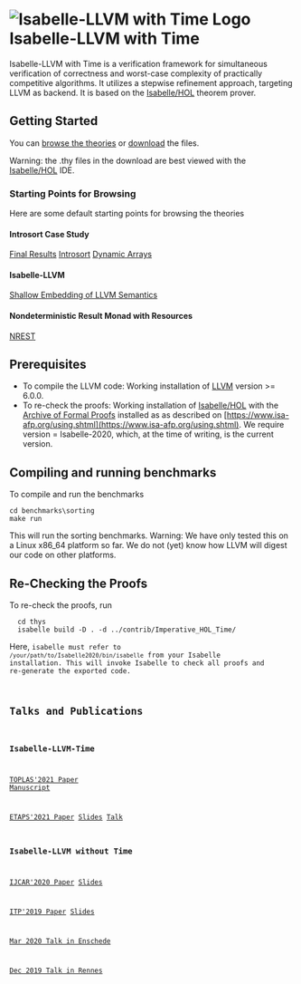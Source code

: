 # ![Isabelle-LLVM with Time Logo](logo_200.png) Isabelle-LLVM with Time

Isabelle-LLVM with Time is a verification framework for simultaneous verification of correctness and worst-case
complexity of practically competitive algorithms. It utilizes a stepwise refinement approach, targeting LLVM as backend.
It is based on the [Isabelle/HOL](https://isabelle.in.tum.de) theorem prover.

## Getting Started
  You can [browse the theories](Isabelle_LLVM_Time/) or [download](dist.tgz) the files.

  Warning: the .thy files in the download are best viewed with the [Isabelle/HOL](https://isabelle.in.tum.de) IDE.

### Starting Points for Browsing
  Here are some default starting points for browsing the theories

#### Introsort Case Study
  [Final Results](Isabelle_LLVM_Time/Sorting_Results.html)
  [Introsort](Isabelle_LLVM_Time/Sorting_Introsort.html)
  [Dynamic Arrays](Isabelle_LLVM_Time/Dynamic_Array.html)

#### Isabelle-LLVM
  [Shallow Embedding of LLVM Semantics](Isabelle_LLVM_Time/LLVM_Shallow.html)


#### Nondeterministic Result Monad with Resources
  [NREST](Isabelle_LLVM_Time/NREST.html)

## Prerequisites
  * To compile the LLVM code: Working installation of [LLVM](http://releases.llvm.org/) version >= 6.0.0.
  * To re-check the proofs: Working installation of [Isabelle/HOL](https://isabelle.in.tum.de) 
    with the [Archive of Formal Proofs](https://www.isa-afp.org) installed 
    as as described on [https://www.isa-afp.org/using.shtml](https://www.isa-afp.org/using.shtml). 
    We require version = Isabelle-2020, which, at the time of writing, is the current version.

## Compiling and running benchmarks
  To compile and run the benchmarks

    cd benchmarks\sorting
    make run

  This will run the sorting benchmarks.
  Warning: We have only tested this on a Linux x86_64 platform so far. 
  We do not (yet) know how LLVM will digest our code on other platforms.
    
## Re-Checking the Proofs
  To re-check the proofs, run

      cd thys 
      isabelle build -D . -d ../contrib/Imperative_HOL_Time/

  Here, <code>isabelle</isabelle> must refer to <code>/your/path/to/Isabelle2020/bin/isabelle</code> from your Isabelle installation.
  This will invoke Isabelle to check all proofs and re-generate the exported code.

## Talks and Publications

### Isabelle-LLVM-Time
  [TOPLAS'2021 Paper Manuscript](manuscript_TOPLAS2021.pdf)

  [ETAPS'2021 Paper](ESOP2021.pdf) [Slides](slides_ESOP2021.pdf) [Talk](https://www.morressier.com/article/few-dollars--verified-finegrained-algorithm-analysis-down-llvm/604907f41a80aac83ca25d21)


### Isabelle-LLVM without Time
  [IJCAR'2020 Paper](paper_IJCAR2020.pdf) [Slides](slides_IJCAR2020.pdf)

  [ITP'2019 Paper](paper_ITP2019.pdf) [Slides](slides_ITP2019.pdf)


  [Mar 2020 Talk in Enschede](enschede2020.pdf)

  [Dec 2019 Talk in Rennes](rennes2019.pdf)

